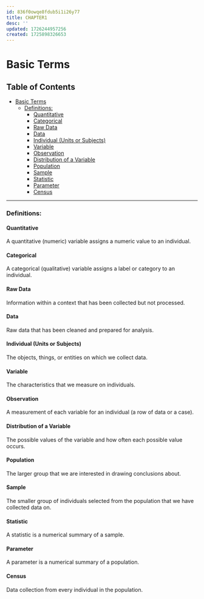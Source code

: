 ```yaml
---
id: 836f0owqe8fdub5i1i26y77
title: CHAPTER1
desc: ''
updated: 1726244957256
created: 1725898326653
---
```

# Basic Terms

## Table of Contents <!-- omit from toc -->
- [Basic Terms](#basic-terms)
    - [Definitions:](#definitions)
      - [Quantitative](#quantitative)
      - [Categorical](#categorical)
      - [Raw Data](#raw-data)
      - [Data](#data)
      - [Individual (Units or Subjects)](#individual-units-or-subjects)
      - [Variable](#variable)
      - [Observation](#observation)
      - [Distribution of a Variable](#distribution-of-a-variable)
      - [Population](#population)
      - [Sample](#sample)
      - [Statistic](#statistic)
      - [Parameter](#parameter)
      - [Census](#census)

---
### Definitions:

#### Quantitative
A quantitative (numeric) variable assigns a numeric value to an
individual.
#### Categorical
A categorical (qualitative) variable assigns a label or category to an
individual.
#### Raw Data
Information within a context that has been collected but not processed.
#### Data
Raw data that has been cleaned and prepared for analysis.
#### Individual (Units or Subjects)
The objects, things, or entities on which we collect data.
#### Variable
The characteristics that we measure on individuals.
#### Observation
A measurement of each variable for an individual (a row of data or a case).
#### Distribution of a Variable
The possible values of the variable and how often each possible value occurs.
#### Population
The larger group that we are interested in drawing conclusions
about.
#### Sample
The smaller group of individuals selected from the population
that we have collected data on.
#### Statistic
A statistic is a numerical summary of a sample.
#### Parameter
A parameter is a numerical summary of a population.
#### Census
Data collection from every individual in the population.